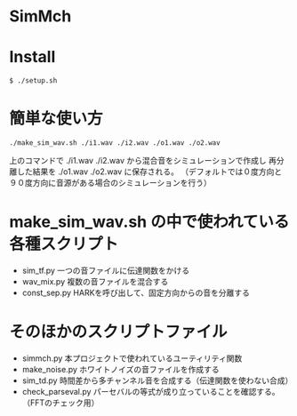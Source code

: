 # SimMch

# Install
```
$ ./setup.sh
```

# 簡単な使い方
```
./make_sim_wav.sh ./i1.wav ./i2.wav ./o1.wav ./o2.wav
```
上のコマンドで
./i1.wav ./i2.wav
から混合音をシミュレーションで作成し
再分離した結果を
./o1.wav ./o2.wav
に保存される。
（デフォルトでは０度方向と９０度方向に音源がある場合のシミュレーションを行う）

# make_sim_wav.sh の中で使われている各種スクリプト
- sim_tf.py
一つの音ファイルに伝達関数をかける
- wav_mix.py
複数の音ファイルを混合する
- const_sep.py
HARKを呼び出して、固定方向からの音を分離する

# そのほかのスクリプトファイル
- simmch.py
本プロジェクトで使われているユーティリティ関数
- make_noise.py
ホワイトノイズの音ファイルを作成する
- sim_td.py
時間差から多チャンネル音を合成する（伝達関数を使わない合成）
- check_parseval.py
パーセバルの等式が成り立っていることを確認する。（FFTのチェック用）


